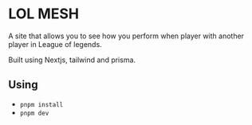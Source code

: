 # LOL MESH

A site that allows you to see how you perform when player with another player in League of legends.

Built using Nextjs, tailwind and prisma.

## Using

- `pnpm install`
- `pnpm dev`
